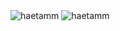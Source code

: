 
  <img src="https://github-readme-stats.vercel.app/api/top-langs?username=haetamm&show_icons=true&locale=en&layout=compact" alt="haetamm" />
  <img src="https://github-readme-stats.vercel.app/api?username=haetamm&show_icons=true&locale=en" alt="haetamm" />




